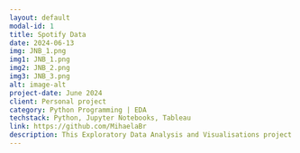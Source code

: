 ```yaml
---
layout: default
modal-id: 1
title: Spotify Data
date: 2024-06-13
img: JNB_1.png
img1: JNB_1.png
img2: JNB_2.png
img3: JNB_3.png
alt: image-alt
project-date: June 2024
client: Personal project
category: Python Programming | EDA
techstack: Python, Jupyter Notebooks, Tableau
link: https://github.com/MihaelaBr
description: This Exploratory Data Analysis and Visualisations project was created in Jupyter Notebooks and later in Tableau using the data from my personal Spotify account. Data was provided by Spotify after an official request in April 2024. The project was inspired by a Women in Data Science (WiDS) Workshop on using Jupyter Notebooks for data analysis and visualisations. 
---
```

